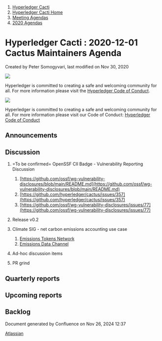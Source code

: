 1. [Hyperledger Cacti](index.html)
2. [Hyperledger Cacti Home](Hyperledger-Cacti-Home_20414469.html)
3. [Meeting Agendas](Meeting-Agendas_20414488.html)
4. [2020 Agendas](2020-Agendas_20414504.html)

# Hyperledger Cacti : 2020-12-01 Cactus Maintainers Agenda

Created by Peter Somogyvari, last modified on Nov 30, 2020

![](https://wiki.hyperledger.org/download/attachments/2392771/welcome.png?version=2&modificationDate=1572450107000&api=v2)

Hyperledger is committed to creating a safe and welcoming community for all. For more information please visit the [Hyperledger Code of Conduct](https://lf-hyperledger.atlassian.net/wiki/spaces/HYP/pages/19595281/Hyperledger+Code+of+Conduct).

![](https://wiki.hyperledger.org/download/attachments/29034696/Antitrustnotice.png?version=1&modificationDate=1581695654000&api=v2)

Hyperledger is committed to creating a safe and welcoming community for all. For more information please visit our Code of Conduct: [Hyperledger Code of Conduct](https://lf-hyperledger.atlassian.net/wiki/spaces/HYP/pages/19595281/Hyperledger+Code+of+Conduct)

## Announcements

## Discussion

1. =To be confirmed= OpenSSF CII Badge - Vulnerability Reporting  Discussion
   
   1. [https://github.com/ossf/wg-vulnerability-disclosures/blob/main/README.md](https://github.com/ossf/wg-vulnerability-disclosures/blob/main/README.md)
   2. [https://github.com/hyperledger/cactus/issues/357](https://github.com/hyperledger/cactus/issues/357)
   3. [https://github.com/ossf/wg-vulnerability-disclosures/issues/77](https://github.com/ossf/wg-vulnerability-disclosures/issues/77)
2. Release v0.2
3. Climate SIG - net carbon emissions accounting use case
   
   1. [Emissions Tokens Network](https://lf-hyperledger.atlassian.net/wiki/spaces/CASIG/pages/19006546/Emissions+Tokens+Network)
   2. [Emissions Data Channel](https://lf-hyperledger.atlassian.net/wiki/spaces/CASIG/pages/19006106/Emissions+Data+Channel)
4. Ad-hoc discussion items
5. PR grind

## Quarterly reports

## Upcoming reports

## Backlog

Document generated by Confluence on Nov 26, 2024 12:37

[Atlassian](http://www.atlassian.com/)
